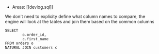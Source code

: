 
- Areas: [[devlog.sql]]

We don't need to explicity define what column names to compare, the engine will look at the tables and join them based on the common columns

    SELECT
            o.order_id,
            c.first_name
    FROM orders o
    NATURAL JOIN customers c
